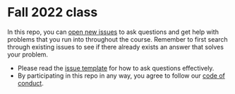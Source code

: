# Fall 2022 class

In this repo,
you can [open new issues](https://github.com/BME1478H/Fall2020class/issues) to ask questions
and get help with problems that you run into throughout the course.
Remember to first search through existing issues
to see if there already exists an answer that solves your problem.

- Please read the [issue template](.github/ISSUE_TEMPLATE/question-template.md) for how to ask questions effectively.
- By participating in this repo in any way,
you agree to follow our [code of conduct](./CODE_OF_CONDUCT.md).
